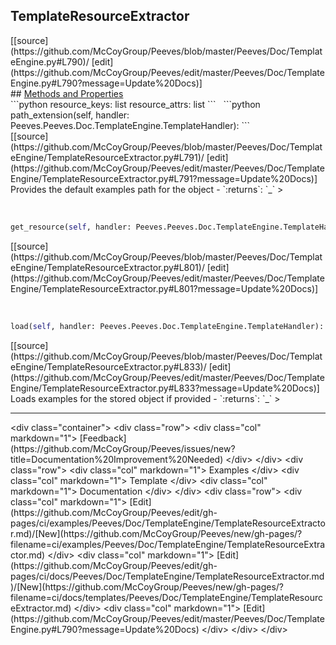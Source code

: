 ## <a id="Peeves.Doc.TemplateEngine.TemplateResourceExtractor">TemplateResourceExtractor</a> 

<div class="docs-source-link" markdown="1">
[[source](https://github.com/McCoyGroup/Peeves/blob/master/Peeves/Doc/TemplateEngine.py#L790)/
[edit](https://github.com/McCoyGroup/Peeves/edit/master/Peeves/Doc/TemplateEngine.py#L790?message=Update%20Docs)]
</div>









<div class="collapsible-section">
 <div class="collapsible-section collapsible-section-header" markdown="1">
## <a class="collapse-link" data-toggle="collapse" href="#methods" markdown="1"> Methods and Properties</a> <a class="float-right" data-toggle="collapse" href="#methods"><i class="fa fa-chevron-down"></i></a>
 </div>
 <div class="collapsible-section collapsible-section-body collapse " id="methods" markdown="1">
 ```python
resource_keys: list
resource_attrs: list
```
<a id="Peeves.Doc.TemplateEngine.TemplateResourceExtractor.path_extension" class="docs-object-method">&nbsp;</a> 
```python
path_extension(self, handler: Peeves.Peeves.Doc.TemplateEngine.TemplateHandler): 
```
<div class="docs-source-link" markdown="1">
[[source](https://github.com/McCoyGroup/Peeves/blob/master/Peeves/Doc/TemplateEngine/TemplateResourceExtractor.py#L791)/
[edit](https://github.com/McCoyGroup/Peeves/edit/master/Peeves/Doc/TemplateEngine/TemplateResourceExtractor.py#L791?message=Update%20Docs)]
</div>
Provides the default examples path for the object
  - `:returns`: `_`
    >


<a id="Peeves.Doc.TemplateEngine.TemplateResourceExtractor.get_resource" class="docs-object-method">&nbsp;</a> 
```python
get_resource(self, handler: Peeves.Peeves.Doc.TemplateEngine.TemplateHandler, keys=None, attrs=None): 
```
<div class="docs-source-link" markdown="1">
[[source](https://github.com/McCoyGroup/Peeves/blob/master/Peeves/Doc/TemplateEngine/TemplateResourceExtractor.py#L801)/
[edit](https://github.com/McCoyGroup/Peeves/edit/master/Peeves/Doc/TemplateEngine/TemplateResourceExtractor.py#L801?message=Update%20Docs)]
</div>


<a id="Peeves.Doc.TemplateEngine.TemplateResourceExtractor.load" class="docs-object-method">&nbsp;</a> 
```python
load(self, handler: Peeves.Peeves.Doc.TemplateEngine.TemplateHandler): 
```
<div class="docs-source-link" markdown="1">
[[source](https://github.com/McCoyGroup/Peeves/blob/master/Peeves/Doc/TemplateEngine/TemplateResourceExtractor.py#L833)/
[edit](https://github.com/McCoyGroup/Peeves/edit/master/Peeves/Doc/TemplateEngine/TemplateResourceExtractor.py#L833?message=Update%20Docs)]
</div>
Loads examples for the stored object if provided
  - `:returns`: `_`
    >
 </div>
</div>











---


<div markdown="1" class="text-muted">
&lt;div class="container"&gt;
  &lt;div class="row"&gt;
   &lt;div class="col" markdown="1"&gt;
[Feedback](https://github.com/McCoyGroup/Peeves/issues/new?title=Documentation%20Improvement%20Needed)   
&lt;/div&gt;
&lt;/div&gt;
  &lt;div class="row"&gt;
   &lt;div class="col" markdown="1"&gt;
Examples   
&lt;/div&gt;
   &lt;div class="col" markdown="1"&gt;
Template   
&lt;/div&gt;
   &lt;div class="col" markdown="1"&gt;
Documentation   
&lt;/div&gt;
&lt;/div&gt;
  &lt;div class="row"&gt;
   &lt;div class="col" markdown="1"&gt;
[Edit](https://github.com/McCoyGroup/Peeves/edit/gh-pages/ci/examples/Peeves/Doc/TemplateEngine/TemplateResourceExtractor.md)/[New](https://github.com/McCoyGroup/Peeves/new/gh-pages/?filename=ci/examples/Peeves/Doc/TemplateEngine/TemplateResourceExtractor.md)   
&lt;/div&gt;
   &lt;div class="col" markdown="1"&gt;
[Edit](https://github.com/McCoyGroup/Peeves/edit/gh-pages/ci/docs/Peeves/Doc/TemplateEngine/TemplateResourceExtractor.md)/[New](https://github.com/McCoyGroup/Peeves/new/gh-pages/?filename=ci/docs/templates/Peeves/Doc/TemplateEngine/TemplateResourceExtractor.md)   
&lt;/div&gt;
   &lt;div class="col" markdown="1"&gt;
[Edit](https://github.com/McCoyGroup/Peeves/edit/master/Peeves/Doc/TemplateEngine.py#L790?message=Update%20Docs)   
&lt;/div&gt;
&lt;/div&gt;
&lt;/div&gt;
</div>